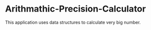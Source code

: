 # Arithmathic-Precision-Calculator
This application uses data structures to calculate very big number.
